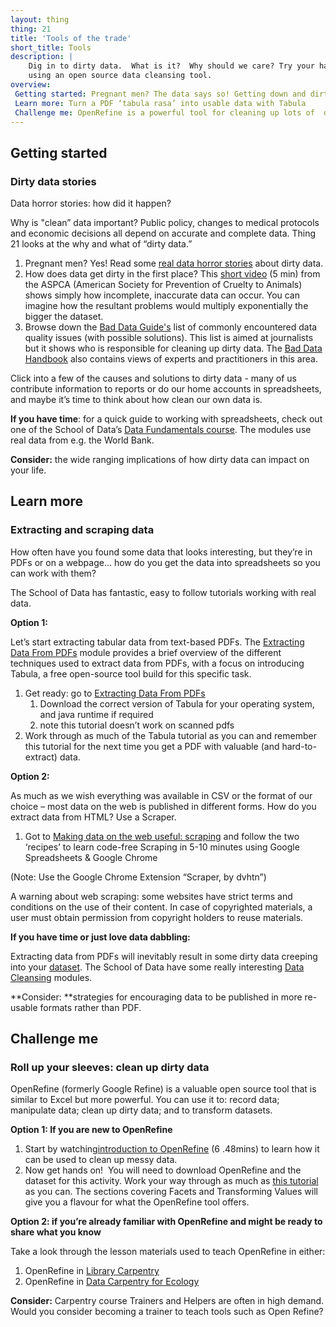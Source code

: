 ```yaml
---
layout: thing
thing: 21
title: 'Tools of the trade'
short_title: Tools
description: |
    Dig in to dirty data.  What is it?  Why should we care? Try your hand at
    using an open source data cleansing tool.
overview:
 Getting started: Pregnant men? The data says so! Getting down and dirty with data
 Learn more: Turn a PDF ‘tabula rasa’ into usable data with Tabula
 Challenge me: OpenRefine is a powerful tool for cleaning up lots of  dirty data
---
```

## Getting started
### Dirty data stories

Data horror stories: how did it happen?

Why is "clean” data important? Public policy, changes to medical
protocols and economic decisions all depend on accurate and complete
data. Thing 21 looks at the why and what of “dirty data.”

1.  Pregnant men? Yes! Read some [real data horror
    stories](http://www.relevategroup.com/blog/dirty-data-horror-stories-–-when-good-data-goes-bad "When good data goes bad: blog")
    about dirty data.
2.  How does data get dirty in the first place? This [short
    video](http://aspcapro.org/resource/saving-lives-research-data/gis-video-what-makes-data-dirty "ASAPCA video")
    (5 min) from the ASPCA (American Society for Prevention of Cruelty
    to Animals) shows simply how incomplete, inaccurate data can occur.
    You can imagine how the resultant problems would multiply
    exponentially the bigger the dataset.
3.  Browse down the [Bad Data
    Guide's](https://github.com/Quartz/bad-data-guide "Bad data guide")
    list of commonly encountered data quality issues (with possible
    solutions). This list is aimed at journalists but it shows who is
    responsible for cleaning up dirty data. The [Bad Data
    Handbook](http://shop.oreilly.com/product/0636920024422.do#tab_04_2 "Bad Data handbook")
    also contains views of experts and practitioners in this area.

Click into a few of the causes and solutions to dirty data - many of us
contribute information to reports or do our home accounts in
spreadsheets, and maybe it’s time to think about how clean our own data
is.

**If you have time**: for a quick guide to working with spreadsheets,
check out one of the School of Data’s [Data Fundamentals
course](http://schoolofdata.org/courses/#DataFundamentals). The modules
use real data from e.g. the World Bank.

**Consider:** the wide ranging implications of how dirty data can impact
on your life.

## Learn more
### Extracting and scraping data

How often have you found some data that looks interesting, but they’re
in PDFs or on a webpage… how do you get the data into spreadsheets so
you can work with them?

The School of Data has fantastic, easy to follow tutorials working with
real data.

**Option 1:**

Let’s start extracting tabular data from text-based PDFs. The
[Extracting Data From
PDFs](http://schoolofdata.org/extracting-data-from-pdfs/) module
provides a brief overview of the different techniques used to extract
data from PDFs, with a focus on introducing Tabula, a free open-source
tool build for this specific task.

1.  Get ready: go to [Extracting Data From
    PDFs](http://schoolofdata.org/extracting-data-from-pdfs/)
    1.  Download the correct version of Tabula for your operating
        system, and java runtime if required
    2.  note this tutorial doesn’t work on scanned pdfs
2.  Work through as much of the Tabula tutorial as you can and remember
    this tutorial for the next time you get a PDF with valuable (and
    hard-to-extract) data.

**Option 2:**

As much as we wish everything was available in CSV or the format of our
choice – most data on the web is published in different forms. How do
you extract data from HTML? Use a Scraper.

1.  Got to [Making data on the web useful:
    scraping](http://schoolofdata.org/handbook/courses/scraping/) and
    follow the two ‘recipes’ to learn code-free Scraping in 5-10 minutes
    using Google Spreadsheets & Google Chrome

(Note: Use the Google Chrome Extension “Scraper, by dvhtn”)

A warning about web scraping: some websites have strict terms and
conditions on the use of their content. In case of copyrighted
materials, a user must obtain permission from copyright holders to reuse
materials.

**If you have time or just love data dabbling:**

Extracting data from PDFs will inevitably result in some dirty data
creeping into your
[dataset](http://schoolofdata.org/handbook/courses/data-cleaning/#sthash.O6t7fVMJ.dpuf).
The School of Data have some really interesting [Data
Cleansing](http://schoolofdata.org/courses/#IntroDataCleaning) modules.

**Consider: **strategies for encouraging data to be published in more
re-usable formats rather than PDF.

## Challenge me
### Roll up your sleeves: clean up dirty data

OpenRefine (formerly Google Refine) is a valuable open source tool that
is similar to Excel but more powerful. You can use it to: record data;
manipulate data; clean up dirty data; and to transform datasets.

**Option 1: If you are new to OpenRefine**

1.  Start by watching[introduction to
    OpenRefine](https://youtu.be/B70J_H_zAWM) (6 .48mins) to learn how
    it can be used to clean up messy data.
2.  Now get hands on!  You will need to download OpenRefine and the
    dataset for this activity. Work your way through as much as [this
    tutorial](http://www.andrewbatran.com/datastorytelling/openrefine/)
    as you can. The sections covering Facets and Transforming Values
    will give you a flavour for what the OpenRefine tool offers.

**Option 2: if you’re already familiar with OpenRefine and might be
ready to share what you know**

Take a look through the lesson materials used to teach OpenRefine in
either:

1.  OpenRefine in [Library
    Carpentry](https://github.com/LibraryCarpentry/week-four-library-carpentry/blob/master/lesson-materials/Basic-OpenRefine-functions-I.md)
2.  OpenRefine in [Data Carpentry for
    Ecology](http://www.datacarpentry.org/OpenRefine-ecology-lesson/)

**Consider:** Carpentry course Trainers and Helpers are often in high
demand. Would you consider becoming a trainer to teach tools such as
Open Refine?